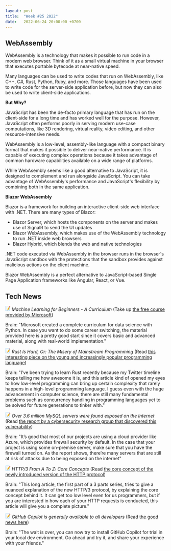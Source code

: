 ```yaml
---
layout: post
title:  "Week #25 2022"
date:   2022-06-24 20:00:00 +0700
---
```


## WebAssembly

WebAssembly is a technology that makes it possible to run code in a modern web browser. Think of it as a small virtual machine in your browser that executes portable bytecode at near-native speed.

Many languages can be used to write codes that run on WebAssembly, like C++, C#, Rust, Python, Ruby, and more. Those languages have been used to write code for the server-side application before, but now they can also be used to write client-side applications.

__But Why?__

JavaScript has been the de-facto primary language that has run on the client-side for a long time and has worked well for the purpose. However, JavaScript often performs poorly in serving modern use-case computations, like 3D rendering, virtual reality, video editing, and other resource-intensive needs.

WebAssembly is a low-level, assembly-like language with a compact binary format that makes it possible to deliver near-native performance. It is capable of executing complex operations because it takes advantage of common hardware capabilities available on a wide range of platforms.

While WebAsembly seems like a good alternative to JavaScript, it is designed to complement and run alongside JavaScript. You can take advantage of WebAssembly's performance and JavaScript's flexibility by combining both in the same application.

__Blazor WebAssembly__

Blazor is a framework for building an interactive client-side web interface with .NET. There are many types of Blazor:

- Blazor Server, which hosts the components on the server and makes use of SignalR to send the UI updates
- Blazor WebAssembly, which makes use of the WebAssembly technology to run .NET inside web browsers
- Blazor Hybrid, which blends the web and native technologies

.NET code executed via WebAssembly in the browser runs in the browser's JavaScript sandbox with the protections that the sandbox provides against malicious actions on the client machine.

Blazor WebAssembly is a perfect alternative to JavaScript-based Single Page Application frameworks like Angular, React, or Vue.

## Tech News

![memo](/assets/images/memo16.png) *Machine Learning for Beginners - A Curriculum* (Take up [the free course provided by Microsoft](https://github.com/microsoft/ML-For-Beginners))

Brain: "Microsoft created a complete curriculum for data science with Python. In case you want to do some career switching, the material provided here is a pretty good start since it covers basic and advanced material, along with real-world implementation."

![memo](/assets/images/memo16.png) *Rust Is Hard, Or: The Misery of Mainstream Programming* (Read [this interesting piece on the young and increasingly popular programming language](https://hirrolot.github.io/posts/rust-is-hard-or-the-misery-of-mainstream-programming.html))

Brain: "I’ve been trying to learn Rust recently because my Twitter timeline keeps telling me how awesome it is, and this article kind of opened my eyes to how low-level programming can bring up certain complexity that rarely happens in a high-level programming language. I guess even with the huge advancement in computer science, there are still many fundamental problems such as concurrency handling in programming languages yet to be solved for future generations to tinker with."

![memo](/assets/images/memo16.png) *Over 3.6 million MySQL servers were found exposed on the Internet* (Read [the report by a cybersecurity research group that discovered this vulnerability](https://www.bleepingcomputer.com/news/security/over-36-million-mysql-servers-found-exposed-on-the-internet/))

Brain: "It’s good that most of our projects are using a cloud provider like Azure, which provides firewall security by default. In the case that your project is using some on-premise server, make sure that you have the firewall turned on. As the report shows, there’re many servers that are still at risk of attacks due to being exposed on the internet"

![memo](/assets/images/memo16.png) *HTTP/3 From A To Z: Core Concepts* (Read [the core concept of the newly introduced version of the HTTP protocol](https://www.smashingmagazine.com/2021/08/http3-core-concepts-part1/))

Brain: "This long article, the first part of a 3 parts series, tries to give a nuanced explanation of the new HTTP/3 protocol, by explaining the core concept behind it. It can get too low level even for us programmers, but if you are interested in how each of your HTTP requests is conducted, this article will give you a complete picture."

![memo](/assets/images/memo16.png) *GitHub Copilot is generally available to all developers* (Read [the good news here](https://github.blog/2022-06-21-github-copilot-is-generally-available-to-all-developers/))

Brain: "The wait is over, you can now try to install GitHub Copilot for trial in your local dev environment. Go ahead and try it, and share your experience with your friends."
